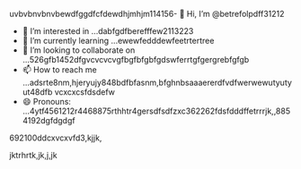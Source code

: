 uvbvbnvbnvbewdfggdfcfdewdhjmhjm114156- 👋 Hi, I’m @betrefolpdff31212
- 👀 I’m interested in ...dabfgdfberefffew2113223
- 🌱 I’m currently learning ...ewewfedddewfeetrtertree
- 💞️ I’m looking to collaborate on ...526gfb1452dfgvcvcvcvgfbgfbfgbfgdswferrtgfgergrebfgfgb
- 📫 How to reach me ...adsrte8nm,hjeryujy848bdfbfasnm,bfghnbsaaaererdfvdfwerwewutyutyut48dfb vcxcxcsfdsdefw
- 😄 Pronouns: ...4ytf4561212r4468875rthhtr4gersdfsdfzxc362262fdsfdddffetrrrjk,,8854192dgfdgdgf
<!---5454sdf7887rgr6338588egrerfdassaddcdscvxxc68871444
betrefolp/betrefolp is a ✨ special ✨ repository because itfghs `README.md` (this file) appsdccxzcxears on qweqweyourhfmmmGitHub profile.2ghjmngrefffbnnervdsvhngdszxczxc
You can click the Preview link to take a look atwre your2363xcvsevbnewwegtrhrthtrhgfgewffefewhtgffhggff
changes.225959441413333yeer
--->692100ddcxvcxvfd3,kjjk,
jktrhrtk,jk,j,jk
